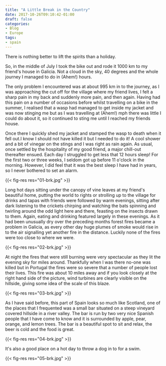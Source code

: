 ```yaml
---
title: "A Little Break in the Country"
date: 2017-10-26T09:10:42-01:00
draft: false
categories:
- Blog
- Europe
tags:
- spain
---
```

There is nothing better to lift the spirits than a holiday.

So, in the middle of July I took the bike out and rode it 1000 km to my friend's house in Galicia. Not a cloud in the sky, 40 degrees and the whole journey I managed to do in (Ahem!) hours.

<!--more-->

The only problem I encountered was at about 995 km in to the journey, as I was approaching the cut off for the village where my friend lives, I felt a sharp pain in my back and suddenly more pain, and then again. Having had this pain on a number of occasions before whilst travelling on a bike in the summer, I realised that a wasp had managed to get inside my jacket and was now stinging me but as I was travelling at (Ahem!) mph there was little I could do about it, so it continued to sting me until I reached my friends house.

Once there I quickly shed my jacket and stamped the wasp to death when it fell out.I know I should not have killed it but I needed to do it! A cool shower and a bit of vinegar on the stings and I was right as rain again. As usual, once settled by the hospitality of my good friend, a major chill-out thereafter ensued. Each day I struggled to get less that 12 hours sleep! For the first two or three weeks, I seldom got up before 11 o'clock in the morning. However, I did feel that it was the best sleep I have had in years, so I never bothered to set an alarm. 

{{< fig-res res="01-brk.jpg" >}}

Long hot days sitting under the canopy of vine leaves at my friend's beautiful home, putting the world to rights or strolling up to the village for drinks and tapas with friends were followed by warm evenings, sitting after dark listening to the crickets chirping and watching the bats spinning and twirling around the odd light here and there, feasting on the insects drawn to them. Again, eating and drinking featured largely in these evenings. As it had been unusually dry over the preceding months forest fires became a problem in Galicia, as every other day huge plumes of smoke would rise in to the air signalling yet another fire in the distance. Luckily none of the fires were too close to where we were.

{{< fig-res res="02-brk.jpg" >}}

At night the fires that were still burning were very spectacular as they lit the evening sky for miles around. Thankfully when I was there no-one was killed but in Portugal the fires were so severe that a number of people lost their lives. This fire was about 10 miles away and if you look closely at the right hand side of the picture, wind turbines are clearly visible on the hillside, giving some idea of the scale of this blaze. 

{{< fig-res res="03-brk.jpg" >}}

As I have said before, this part of Spain looks so much like Scotland, one of the places that I frequented was a small bar situated on a steep vineyard covered hillside in a river valley. The bar is run by two very nice Spanish people that I have come to know and it is surrounded by apple, pear, orange, and lemon trees. The bar is a beautiful spot to sit and relax, the beer is cold and the food is great.

{{< fig-res res="04-brk.jpg" >}}

It's also a good place on a hot day to throw a dog in to for a swim.

{{< fig-res res="05-brk.jpg" >}}